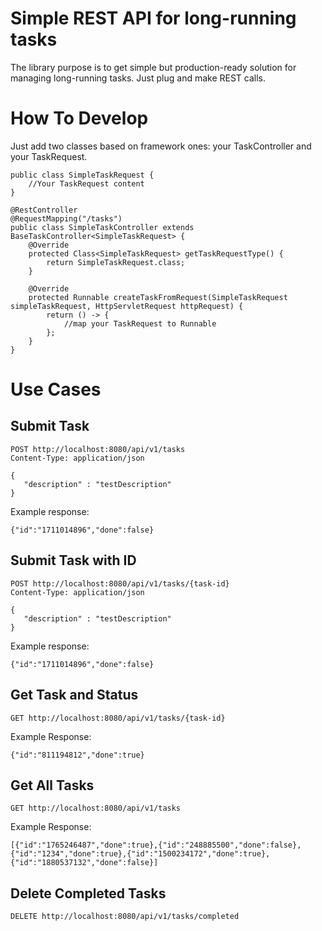 # Simple REST API for long-running tasks
The library purpose is to get simple but production-ready solution for managing long-running tasks.
Just plug and make REST calls.

# How To Develop
Just add two classes based on framework ones: your TaskController and your TaskRequest.
```
public class SimpleTaskRequest {
	//Your TaskRequest content
}

@RestController
@RequestMapping("/tasks")
public class SimpleTaskController extends BaseTaskController<SimpleTaskRequest> {
    @Override
    protected Class<SimpleTaskRequest> getTaskRequestType() {
        return SimpleTaskRequest.class;
    }

    @Override
    protected Runnable createTaskFromRequest(SimpleTaskRequest simpleTaskRequest, HttpServletRequest httpRequest) {
        return () -> {
        	//map your TaskRequest to Runnable
        };
    }
}
```

# Use Cases
## Submit Task
```
POST http://localhost:8080/api/v1/tasks
Content-Type: application/json

{ 
   "description" : "testDescription" 
}
```

Example response:
```
{"id":"1711014896","done":false}
```

## Submit Task with ID
```
POST http://localhost:8080/api/v1/tasks/{task-id}
Content-Type: application/json

{ 
   "description" : "testDescription" 
}
```

Example response:
```
{"id":"1711014896","done":false}
```


## Get Task and Status
```
GET http://localhost:8080/api/v1/tasks/{task-id}
```

Example Response:
```
{"id":"811194812","done":true}
```

## Get All Tasks
```
GET http://localhost:8080/api/v1/tasks
```

Example Response:
```
[{"id":"1765246487","done":true},{"id":"248885500","done":false},{"id":"1234","done":true},{"id":"1500234172","done":true},{"id":"1880537132","done":false}]
```

## Delete Completed Tasks
```
DELETE http://localhost:8080/api/v1/tasks/completed
```
